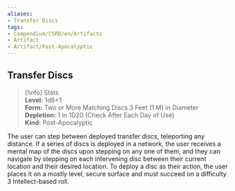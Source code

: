 ```yaml
---
aliases:
- Transfer Discs
tags:
- Compendium/CSRD/en/Artifacts
- Artifact
- Artifact/Post-Apocalyptic
---
```


  
## Transfer Discs  
>[!info] Stats  
> **Level:** 1d6+1  
> **Form:** Two or More Matching Discs 3 Feet (1 M) in Diameter  
> **Depletion:** 1 in 1D20 (Check After Each Day of Use)  
> **Kind:** Post-Apocalyptic
  
The user can step between deployed transfer discs, teleporting any distance. If a series of discs is deployed in a network, the user receives a mental map of the discs upon stepping on any one of them, and they can navigate by stepping on each intervening disc between their current location and their desired location. To deploy a disc as their action, the user places it on a mostly level, secure surface and must succeed on a difficulty 3 Intellect-based roll.